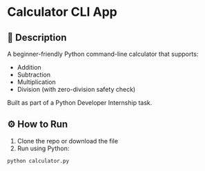# Calculator CLI App

## 📌 Description
A beginner-friendly Python command-line calculator that supports:
- Addition
- Subtraction
- Multiplication
- Division (with zero-division safety check)

Built as part of a Python Developer Internship task.

## ⚙️ How to Run
1. Clone the repo or download the file
2. Run using Python:
```bash
python calculator.py